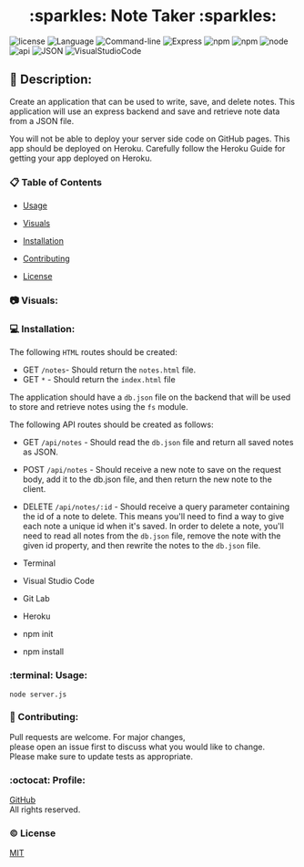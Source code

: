 <h1 align="center"> :sparkles: Note Taker :sparkles: </h1>

![license](https://img.shields.io/badge/license-MIT-blue.svg)
![Language](https://img.shields.io/badge/Languages-HTML,CSS,Jquery,Nodes-violet.svg)
![Command-line](https://img.shields.io/badge/Command-line-blueviolet.svg)
![Express](https://img.shields.io/badge/Express-turquoise.svg)
![npm](https://img.shields.io/badge/npm-red.svg)
![npm](https://img.shields.io/badge/npm-install-grey.svg)
![node](https://img.shields.io/badge/node-green.svg)
![api](https://img.shields.io/badge/api-yellow.svg)
![JSON](https://img.shields.io/badge/JSON-orange.svg)
![VisualStudioCode](https://img.shields.io/badge/VSC-darkblue.svg)

## :memo: Description:

Create an application that can be used to write, save, and delete notes. This application will use an express backend and save and retrieve note data from a JSON file.

You will not be able to deploy your server side code on GitHub pages. This app should be deployed on Heroku. Carefully follow the Heroku Guide for getting your app deployed on Heroku.

### :clipboard: Table of Contents

- [Usage](#Usage)

- [Visuals](#Visuals)

- [Installation](#Installation)

- [Contributing](#Contributing)

- [License](#License)

### :camera: Visuals:



### :computer: Installation:

The following `HTML` routes should be created:

- GET `/notes`- Should return the `notes.html` file.
- GET `*` - Should return the `index.html` file

The application should have a `db.json` file on the backend that will be used to store and retrieve notes using the `fs` module.

The following API routes should be created as follows:

- GET `/api/notes` - Should read the `db.json` file and return all saved notes as JSON.
- POST `/api/notes` - Should receive a new note to save on the request body, add it to the db.json file, and then return the new note to the client.

- DELETE `/api/notes/:id` - Should receive a query parameter containing the id of a note to delete. This means you'll need to find a way to give each note a unique id when it's saved. In order to delete a note, you'll need to read all notes from the `db.json` file, remove the note with the given id property, and then rewrite the notes to the `db.json` file.

- Terminal
- Visual Studio Code
- Git Lab
- Heroku
- npm init
- npm install

### :terminal: Usage:

`node server.js`

### :wave: Contributing:

Pull requests are welcome. For major changes,<br>
please open an issue first to discuss what you would like to change.<br>
Please make sure to update tests as appropriate.

### :octocat: Profile:

[GitHub](https://github.com/adpir/Note_Taker)<br>
All rights reserved.

### :copyright: License

[MIT](https://github.com/adpir/Note_Taker/blob/main/LICENSE)
